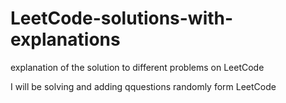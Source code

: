 # LeetCode-solutions-with-explanations
explanation of the solution to different problems  on LeetCode

I will be solving and adding qquestions randomly form LeetCode
